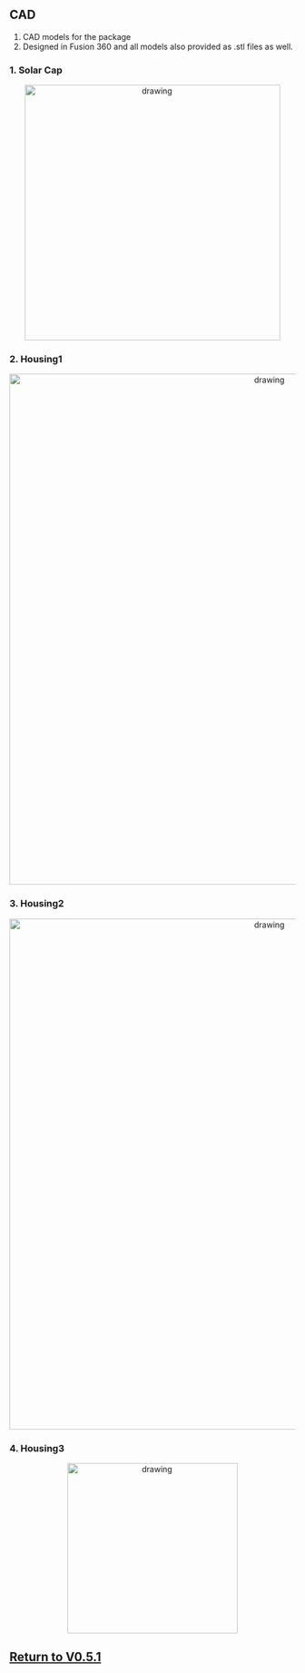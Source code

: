 ## CAD
1. CAD models for the package
1. Designed in Fusion 360 and all models also provided as .stl files as well.


### 1. Solar Cap
<p align="center">
<img src="https://github.com/ARTS-Laboratory/Smart-Penetrometer-with-Edge-Computing-and-Intelligent-Embedded-Systems/assets/87868879/fc339a5a-07ed-407d-a183-1781f18dd331" alt="drawing" width="450"/>
</p>

### 2. Housing1
<p align="center">
<img src="https://github.com/ARTS-Laboratory/Smart-Penetrometer-with-Edge-Computing-and-Intelligent-Embedded-Systems/assets/87868879/a8ec73e7-2814-4ef1-8800-518d028c8a55" alt="drawing" width="900"/>
</p>

### 3. Housing2
<p align="center">
<img src="https://github.com/ARTS-Laboratory/Smart-Penetrometer-with-Edge-Computing-and-Intelligent-Embedded-Systems/assets/87868879/66bbd69f-4459-4216-97de-455c599cf788" alt="drawing" width="900"/>
</p>

### 4. Housing3
<p align="center">
<img src="https://github.com/ARTS-Laboratory/Smart-Penetrometer-with-Edge-Computing-and-Intelligent-Embedded-Systems/assets/87868879/5de86f47-5036-4b0d-aec8-7583314b36a9" alt="drawing" width="300"/>
</p>

## [Return to V0.5.1](https://github.com/ARTS-Laboratory/Smart-Penetrometer-with-Edge-Computing-and-Intelligent-Embedded-Systems/tree/main/V0/V0.5/V0.5.1)
